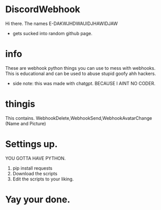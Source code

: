 # DiscordWebhook

Hi there. The names E-DAKWJHDWAUIDJHAWIDJAW
* gets sucked into random github page.

# info

These are webhook python things you can use to mess with webhooks. This is educational and can be used to abuse stupid goofy ahh hackers.

* side note: this was made with chatgpt. BECAUSE I AINT NO CODER.

# thingis

This contains. WebhookDelete,WebhookSend,WebhookAvatarChange (Name and Picture)

# Settings up.

YOU GOTTA HAVE PYTHON.

1. pip install requests
2. Download the scripts
3. Edit the scripts to your liking.

# Yay your done.
